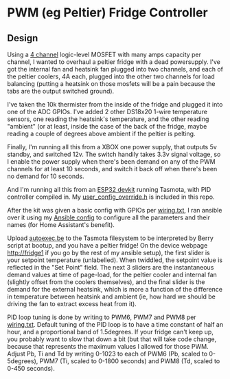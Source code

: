 # PWM (eg Peltier) Fridge Controller

## Design

Using a [4
channel](https://vi.aliexpress.com/item/1005006825918157.html)
logic-level MOSFET with many amps capacity per channel, I wanted to
overhaul a peltier fridge with a dead powersupply.  I've got the
internal fan and heatsink fan plugged into two channels, and each of
the peltier coolers, 4A each, plugged into the other two channels for
load balancing (putting a heatsink on those mosfets will be a pain
because the tabs are the output switched ground).

I've taken the 10k thermister from the inside of the fridge and
plugged it into one of the ADC GPIOs.  I've added 2 other DS18x20
1-wire temperature sensors, one reading the heatsink's temperature,
and the other reading "ambient" (or at least, inside the case of the
back of the fridge, maybe reading a couple of degrees above ambient if
the peltier is pelting.

Finally, I'm running all this from a XBOX one power supply, that
outputs 5v standby, and switched 12v.  The switch handily takes 3.3v
signal voltage, so I enable the power supply when there's been demand
on any of the PWM channels for at least 10 seconds, and switch it back
off when there's been no demand for 10 seconds.

And I'm running all this from an [ESP32
devkit](https://vi.aliexpress.com/item/33009178296.html) running
Tasmota, with PID controller compiled in.  My
[user_config_override.h](user_config_override.h) is included in this
repo.

After the kit was given a basic config with GPIOs per
[wiring.txt](wiring.txt), I ran ansible over it using my [Ansible
config](https://github.com/spacelama/ansible-initial-server-setup) to
configure all the parameters and their names (for Home Assistant's
benefit).

Upload [autoexec.be](autoexec.be) to the Tasmota filesystem to be
interpreted by Berry script at bootup, and you have a peltier fridge!
On the device webpage [http://fridge1](http://fridge1) if you go by
the rest of my ansible setup), the first slider is your setpoint
temperature (unlabelled).  When twiddled, the setpoint value is
reflected in the "Set Point" field.  The next 3 sliders are the
instantaneous demand values at time of page-load, for the peltier
cooler and internal fan (slightly offset from the coolers themselves),
and the final slider is the demand for the external heatsink, which is
more a function of the difference in temperature between heatsink and
ambient (ie, how hard we should be driving the fan to extract excess
heat from it).

PID loop tuning is done by writing to PWM6, PWM7 and PWM8 per
[wiring.txt](wiring.txt).  Default tuning of the PID loop is to have a
time constant of half an hour, and a proportional band of 1.5degrees.
If your fridge can't keep up, you probably want to slow that down a
bit (but that will take code change, because that represents the
maximum values I allowed for those PWM.  Adjust Pb, Ti and Td by
writing 0-1023 to each of PWM6 (Pb, scaled to 0-5degrees), PWM7 (Ti,
scaled to 0-1800 seconds) and PWM8 (Td, scaled to 0-450 seconds).
